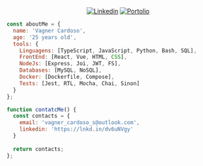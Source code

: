 <div align="center">
  <a href="https://www.linkedin.com/in/vagner-cardos-santos/" target="_blank" rel="external"><img src="https://img.shields.io/badge/LinkedIn-0077B5?style=for-the-badge&logo=linkedin&logoColor=white" alt="Linkedin"></a>
  <a href="https://kadraknb.github.io" target="_blank"><img src="https://img.shields.io/badge/Portfolio-%23000000.svg?style=for-the-badge&logo=firefox&logoColor=#FF7139" alt="Portolio"></a> 
</div>

```JavaScript
const aboutMe = {
  name: 'Vagner Cardoso',
  age: '25 years old',
  tools: {
    Linguagens: [TypeScript, JavaScript, Python, Bash, SQL],
    FrontEnd: [React, Vue, HTML, CSS],
    NodeJs: [Express, Joi, JWT, FS],
    Databases: [MySQL, NoSQL],
    Docker: [Dockerfile, Compose],
    Tests: [Jest, RTL, Mocha, Chai, Sinon]
  }
};

function contatcMe() {
  const contacts = {
    email: 'vagner_cardoso_s@outlook.com',
    linkedin: 'https://lnkd.in/dv6uNVgy'
  }
  
  return contacts;
};
```
<!--
| ![](http://github-profile-summary-cards.vercel.app/api/cards/profile-details?username=kadraknb&theme=github_dark) | ![](http://github-profile-summary-cards.vercel.app/api/cards/stats?username=kadraknb&theme=github_dark) |
| :-: | :-: |
-->
